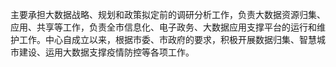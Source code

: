 主要承担大数据战略、规划和政策拟定前的调研分析工作，负责大数据资源归集、应用、共享等工作，负责全市信息化、电子政务、大数据应用支撑平台的运行和维护工作。中心自成立以来，根据市委、市政府的要求，积极开展数据归集、智慧城市建设、运用大数据支撑疫情防控等各项工作。
